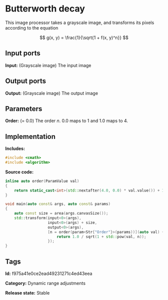 # Butterworth decay

This image processor takes a grayscale image, and transforms its pixels according to the equation

$$ g(x, y) = \frac{1}{\sqrt{1 + f(x, y)^n}} $$

## Input ports

__Input:__ (Grayscale image) The input image

## Output ports

__Output:__ (Grayscale image) The output image

## Parameters

__Order:__ (= 0.0) The order $n$. 0.0 maps to 1 and 1.0 maps to 4.

## Implementation

__Includes:__ 

```c++
#include <cmath>
#include <algorithm>
```

__Source code:__ 

```c++
inline auto order(ParamValue val)
{
	return static_cast<int>(std::nextafter(4.0, 0.0) * val.value()) + 1;
}

void main(auto const& args, auto const& params)
{
	auto const size = area(args.canvasSize());
	std::transform(input<0>(args),
	               input<0>(args) + size,
	               output<0>(args),
	               [n = order(param<Str{"Order"}>(params))](auto val) {
		               return 1.0 / sqrt(1 + std::pow(val, n));
	               });
}
```

## Tags

__Id:__ f975a41e0ce2ead49231271c4ed43eea

__Category:__ Dynamic range adjustments

__Release state:__ Stable